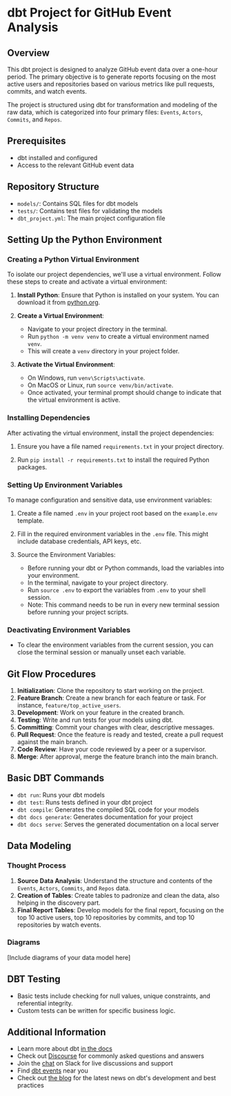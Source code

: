 # dbt Project for GitHub Event Analysis

## Overview
This dbt project is designed to analyze GitHub event data over a one-hour period. The primary objective is to generate reports focusing on the most active users and repositories based on various metrics like pull requests, commits, and watch events.

The project is structured using dbt for transformation and modeling of the raw data, which is categorized into four primary files: `Events`, `Actors`, `Commits`, and `Repos`.

## Prerequisites
- dbt installed and configured
- Access to the relevant GitHub event data

## Repository Structure
- `models/`: Contains SQL files for dbt models
- `tests/`: Contains test files for validating the models
- `dbt_project.yml`: The main project configuration file

## Setting Up the Python Environment

### Creating a Python Virtual Environment
To isolate our project dependencies, we'll use a virtual environment. Follow these steps to create and activate a virtual environment:

1. **Install Python**: Ensure that Python is installed on your system. You can download it from [python.org](https://www.python.org/).

2. **Create a Virtual Environment**:
   - Navigate to your project directory in the terminal.
   - Run `python -m venv venv` to create a virtual environment named `venv`.
   - This will create a `venv` directory in your project folder.

3. **Activate the Virtual Environment**:
   - On Windows, run `venv\Scripts\activate`.
   - On MacOS or Linux, run `source venv/bin/activate`.
   - Once activated, your terminal prompt should change to indicate that the virtual environment is active.

### Installing Dependencies
After activating the virtual environment, install the project dependencies:

1. Ensure you have a file named `requirements.txt` in your project directory.

2. Run `pip install -r requirements.txt` to install the required Python packages.

### Setting Up Environment Variables
To manage configuration and sensitive data, use environment variables:

1. Create a file named `.env` in your project root based on the `example.env` template.

2. Fill in the required environment variables in the `.env` file. This might include database credentials, API keys, etc.

3. Source the Environment Variables:
   - Before running your dbt or Python commands, load the variables into your environment.
   - In the terminal, navigate to your project directory.
   - Run `source .env` to export the variables from `.env` to your shell session.
   - Note: This command needs to be run in every new terminal session before running your project scripts.

### Deactivating Environment Variables
- To clear the environment variables from the current session, you can close the terminal session or manually unset each variable.

## Git Flow Procedures
1. **Initialization**: Clone the repository to start working on the project.
2. **Feature Branch**: Create a new branch for each feature or task. For instance, `feature/top_active_users`.
3. **Development**: Work on your feature in the created branch.
4. **Testing**: Write and run tests for your models using dbt.
5. **Committing**: Commit your changes with clear, descriptive messages.
6. **Pull Request**: Once the feature is ready and tested, create a pull request against the main branch.
7. **Code Review**: Have your code reviewed by a peer or a supervisor.
8. **Merge**: After approval, merge the feature branch into the main branch.

## Basic DBT Commands
- `dbt run`: Runs your dbt models
- `dbt test`: Runs tests defined in your dbt project
- `dbt compile`: Generates the compiled SQL code for your models
- `dbt docs generate`: Generates documentation for your project
- `dbt docs serve`: Serves the generated documentation on a local server

## Data Modeling
### Thought Process
1. **Source Data Analysis**: Understand the structure and contents of the `Events`, `Actors`, `Commits`, and `Repos` data.
2. **Creation of Tables**: Create tables to padronize and clean the data, also helping in the discovery part.
3. **Final Report Tables**: Develop models for the final report, focusing on the top 10 active users, top 10 repositories by commits, and top 10 repositories by watch events.

### Diagrams
[Include diagrams of your data model here]

## DBT Testing
- Basic tests include checking for null values, unique constraints, and referential integrity.
- Custom tests can be written for specific business logic.

## Additional Information
- Learn more about dbt [in the docs](https://docs.getdbt.com/docs/introduction)
- Check out [Discourse](https://discourse.getdbt.com/) for commonly asked questions and answers
- Join the [chat](https://community.getdbt.com/) on Slack for live discussions and support
- Find [dbt events](https://events.getdbt.com) near you
- Check out [the blog](https://blog.getdbt.com/) for the latest news on dbt's development and best practices
